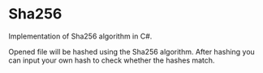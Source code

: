 # Sha256
Implementation of Sha256 algorithm in C#. 

Opened file will be hashed using the Sha256 algorithm. After hashing you can input your own hash to check whether the hashes match.
